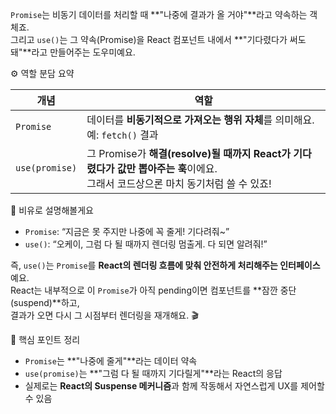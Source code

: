 `Promise`는 비동기 데이터를 처리할 때 **"나중에 결과가 올 거야"**라고 약속하는 객체죠.  
그리고 `use()`는 그 약속(Promise)을 React 컴포넌트 내에서 **"기다렸다가 써도 돼"**라고 만들어주는 도우미예요.

⚙️ 역할 분담 요약

| 개념             | 역할                                                                                       |
| -------------- | ---------------------------------------------------------------------------------------- |
| `Promise`      | 데이터를 **비동기적으로 가져오는 행위 자체**를 의미해요. <br>예: `fetch()` 결과                                    |
| `use(promise)` | 그 Promise가 **해결(resolve)될 때까지 React가 기다렸다가 값만 뽑아주는 훅**이에요. <br>그래서 코드상으론 마치 동기처럼 쓸 수 있죠! |

🎯 비유로 설명해볼게요

- `Promise`: “지금은 못 주지만 나중에 꼭 줄게! 기다려줘~”
- `use()`: “오케이, 그럼 다 될 때까지 렌더링 멈출게. 다 되면 알려줘!”

즉, `use()`는 `Promise`를 **React의 렌더링 흐름에 맞춰 안전하게 처리해주는 인터페이스**예요.  
React는 내부적으로 이 `Promise`가 아직 pending이면 컴포넌트를 **잠깐 중단(suspend)**하고,  
결과가 오면 다시 그 시점부터 렌더링을 재개해요. 🎬

📌 핵심 포인트 정리

- `Promise`는 **"나중에 줄게"**라는 데이터 약속
- `use(promise)`는 **"그럼 다 될 때까지 기다릴게"**라는 React의 응답
- 실제로는 **React의 Suspense 메커니즘**과 함께 작동해서 자연스럽게 UX를 제어할 수 있음
